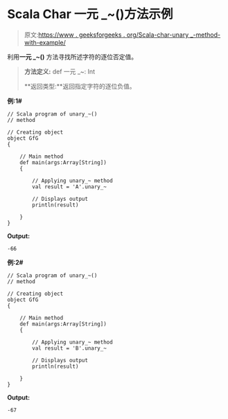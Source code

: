 # Scala Char 一元 _~()方法示例

> 原文:[https://www . geeksforgeeks . org/Scala-char-unary _-method-with-example/](https://www.geeksforgeeks.org/scala-char-unary_-method-with-example/)

利用**一元 _~()** 方法寻找所述字符的逐位否定值。

> **方法定义:** def 一元 _~: Int
> 
> **返回类型:**返回指定字符的逐位负值。

**例:1#**

```
// Scala program of unary_~()
// method

// Creating object
object GfG
{ 

    // Main method
    def main(args:Array[String])
    {

        // Applying unary_~ method
        val result = 'A'.unary_~

        // Displays output
        println(result)

    }
} 
```

**Output:**

```
-66

```

**例:2#**

```
// Scala program of unary_~()
// method

// Creating object
object GfG
{ 

    // Main method
    def main(args:Array[String])
    {

        // Applying unary_~ method
        val result = 'B'.unary_~

        // Displays output
        println(result)

    }
} 
```

**Output:**

```
-67

```